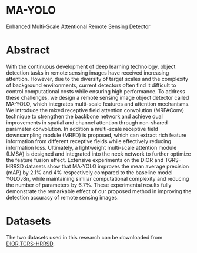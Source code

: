 MA-YOLO
===
Enhanced Multi-Scale Attentional Remote Sensing Detector

Abstract
===
With the continuous development of deep learning technology, object detection tasks in remote sensing images have received increasing attention. However, due to the diversity of target scales and the complexity of background environments, current detectors often find it difficult to control computational costs while ensuring high performance. To address these challenges, we design a remote sensing image object detector called MA-YOLO, which integrates multi-scale features and attention mechanisms. We introduce the mixed receptive field attention convolution (MRFAConv) technique to strengthen the backbone network and achieve dual improvements in spatial and channel attention through non-shared parameter convolution. In addition a multi-scale receptive field downsampling module (MRFD) is proposed, which can extract rich feature information from different receptive fields while effectively reducing information loss. Ultimately, a lightweight multi-scale attention module (LMSA) is designed and integrated into the neck network to further optimize the feature fusion effect. Extensive experiments on the DIOR and TGRS-HRRSD datasets show that MA-YOLO improves the mean average precision (mAP) by 2.1% and 4% respectively compared to the baseline model YOLOv8n, while maintaining similar computational complexity and reducing the number of parameters by 6.7%. These experimental results fully demonstrate the remarkable effect of our proposed method in improving the detection accuracy of remote sensing images.

Datasets
===
The two datasets used in this research can be downloaded from [DIOR](https://captain-whu.github.io/DOTA/),[TGRS-HRRSD](https://github.com/CrazyStoneonRoad/TGRS-HRRSD-Dataset).
